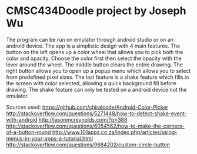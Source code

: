 # CMSC434Doodle project by Joseph Wu

The program can be run on emulator through android studio or on an android device. The app is a simplistic design with 4 main features.
The button on the left opens up a color wheel that allows you to pick both the color and opacity. Choose the color first then select the
opacity with the lever around the wheel. The middle button clears the entire drawing. The right button allows you to open up a popup menu
which allows you to select from predefined pixel sizes. The last feature is a shake feature which fills in the screen with color selected,
allowing a quick background fill before drawing. The shake feature can only be tested on a android device not the emulator.

Sources used:
https://github.com/chiralcode/Android-Color-Picker
http://stackoverflow.com/questions/5271448/how-to-detect-shake-event-with-android
http://jasonmcreynolds.com/?p=388
http://stackoverflow.com/questions/6054562/how-to-make-the-corners-of-a-button-round
http://www.101apps.co.za/index.php/articles/using-menus-in-your-apps-a-tutorial.html
http://stackoverflow.com/questions/9884202/custom-circle-button


